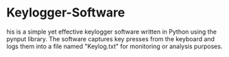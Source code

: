 # Keylogger-Software
his is a simple yet effective keylogger software written in Python using the pynput library. The software captures key presses from the keyboard and logs them into a file named "Keylog.txt" for monitoring or analysis purposes.
